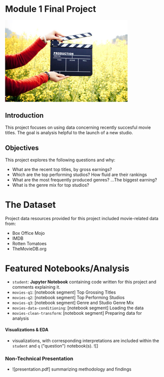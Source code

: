 # Module 1 Final Project
![arms holding director's clapper board](images/movie.jpg)

## Introduction

This project focuses on using data concerning recently succesful movie titles. The goal is analysis helpful to the launch of a new studio.

## Objectives

This project explores the following questions and why:

* What are the recent top titles, by gross earnings?
* Which are the top performing studios? How fluid are their rankings
* What are the most frequently produced genres? ...The biggest earning?
* What is the genre mix for top studios?

# The Dataset

Project data resources provided for this project included movie-related data from:
* Box Office Mojo
* IMDB
* Rotten Tomatoes
* TheMovieDB.org

# Featured Notebooks/Analysis
* `student`: **Jupyter Notebook** containing code written for this project and comments explaining it.
* `movies-q1`: [notebook segment] Top Grossing Titles
* `movies-q2`: [notebook segment] Top Performing Studios
* `movies-q3`: [notebook segment] Genre and Studio Genre Mix
* `movies-data-conditioning`: [notebook segment] Loading the data
* `movies-clean-transform`: [notebook segment] Preparing data for analysis


#### Visualizations & EDA

* visualizations, with corresponding interpretations are included within the `student` and `q` ("question") notebook(s).
![]

### Non-Technical Presentation

* ![presentation.pdf] summarizing  methodology and findings
